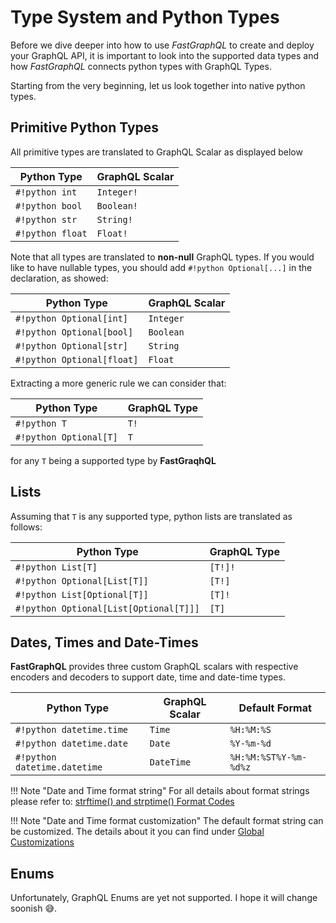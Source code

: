 # Type System and Python Types

Before we dive deeper into how to use *FastGraphQL* to create and
deploy your GraphQL API, it is important to look into the
supported data types and how *FastGraphQL* connects python
types with GraphQL Types.

Starting from the very beginning, let us look together into
native python types.

## Primitive Python Types

All primitive types are translated to GraphQL Scalar as displayed
below

| Python Type   | GraphQL Scalar |
| --------------|----------------|
| `#!python int`           | `Integer!`      |
| `#!python bool`          | `Boolean!`       |
| `#!python str`           | `String!`        |
| `#!python float`         | `Float!`         |

Note that all types are translated to
**non-null** GraphQL types. If you would like to have nullable
types, you should add `#!python Optional[...]` in the
declaration, as showed:

| Python Type   | GraphQL Scalar |
| --------------|----------------|
| `#!python Optional[int]`           | `Integer`      |
| `#!python Optional[bool]`          | `Boolean`       |
| `#!python Optional[str]`           | `String`        |
| `#!python Optional[float]`         | `Float`         |

Extracting a more generic rule we can consider that:

| Python Type   | GraphQL Type |
| --------------|----------------|
| `#!python T`           | `T!`      |
| `#!python Optional[T]`           | `T`      |

for any `T` being a supported type by **FastGraqhQL**

## Lists

Assuming that `T` is any supported type, python lists are translated as follows:

| Python Type   | GraphQL Type |
| --------------|----------------|
| `#!python List[T]`           | `[T!]!`      |
| `#!python Optional[List[T]]`           | `[T!]`      |
| `#!python List[Optional[T]]`           | `[T]!`      |
| `#!python Optional[List[Optional[T]]]`           | `[T]`      |


## Dates, Times and Date-Times

**FastGraphQL** provides three custom GraphQL scalars with respective encoders and
decoders to support date, time and date-time types.

| Python Type   | GraphQL Scalar | Default Format |
| --------------|----------------|----------------|
| `#!python datetime.time`           | `Time`      | `%H:%M:%S` |
| `#!python datetime.date`           | `Date`      |`%Y-%m-%d`|
| `#!python datetime.datetime`       | `DateTime`      |`%H:%M:%ST%Y-%m-%d%z`|

!!! Note "Date and Time format string"
    For all details about format strings please refer to:
    <a href="https://docs.python.org/3/library/datetime.html#strftime-and-strptime-format-codes" target="_blank">strftime() and strptime() Format Codes</a>

!!! Note "Date and Time format customization"
    The default format string can be customized. The details about it you
    can find under [Global Customizations](license.md)


## Enums

Unfortunately, GraphQL Enums are yet not supported. I hope it will change soonish :sweat_smile:.


